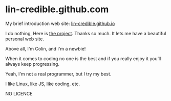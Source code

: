 # lin-credible.github.com

My brief introduction web site: [lin-credible.github.io](http://lin-credible.github.io/)

I do nothing, Here is [the project](http://lab.hakim.se/kontext/). Thanks so much. It lets me have a beautiful personal web site. 

Above all, I'm Colin, and I'm a newbie!

When it comes to coding no one is the best and if you really enjoy it you’ll always keep progressing.

Yeah, I'm not a real programmer, but I try my best.

I like Linux, like JS, like coding, etc.

NO LICENCE
